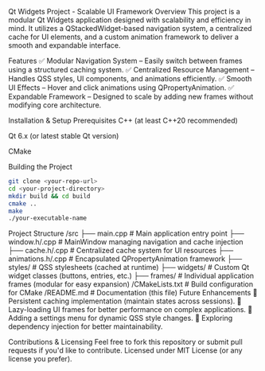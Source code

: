 Qt Widgets Project - Scalable UI Framework
Overview
This project is a modular Qt Widgets application designed with scalability and efficiency in mind. It utilizes a QStackedWidget-based navigation system, a centralized cache for UI elements, and a custom animation framework to deliver a smooth and expandable interface.

Features
✅ Modular Navigation System – Easily switch between frames using a structured caching system. ✅ Centralized Resource Management – Handles QSS styles, UI components, and animations efficiently. ✅ Smooth UI Effects – Hover and click animations using QPropertyAnimation. ✅ Expandable Framework – Designed to scale by adding new frames without modifying core architecture.

Installation & Setup
Prerequisites
C++ (at least C++20 recommended)

Qt 6.x (or latest stable Qt version)

CMake

Building the Project
 ```bash
 git clone <your-repo-url>
 cd <your-project-directory>
 mkdir build && cd build
 cmake ..
 make
 ./your-executable-name
```
Project Structure
/src
 ├── main.cpp        # Main application entry point
 ├── window.h/.cpp   # MainWindow managing navigation and cache injection
 ├── cache.h/.cpp    # Centralized cache system for UI resources
 ├── animations.h/.cpp  # Encapsulated QPropertyAnimation framework
 ├── styles/         # QSS stylesheets (cached at runtime)
 ├── widgets/        # Custom Qt widget classes (buttons, entries, etc.)
 ├── frames/         # Individual application frames (modular for easy expansion)
/CMakeLists.txt      # Build configuration for CMake
/README.md           # Documentation (this file)
Future Enhancements
📌 Persistent caching implementation (maintain states across sessions). 📌 Lazy-loading UI frames for better performance on complex applications. 📌 Adding a settings menu for dynamic QSS style changes. 📌 Exploring dependency injection for better maintainability.

Contributions & Licensing
Feel free to fork this repository or submit pull requests if you'd like to contribute. Licensed under MIT License (or any license you prefer).
